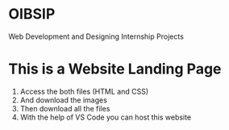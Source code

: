 # OIBSIP
Web Development and Designing Internship Projects

# This is a Website Landing Page
1. Access the both files (HTML and CSS)
2. And download the images
3. Then download all the files
4. With the help of VS Code you can host this website
